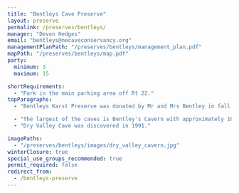 ```yaml
---
title: "Bentleys Cave Preserve"
layout: preserve
permalink: /preserves/bentleys/
manager: "Devon Hedges"
email: "bentleys@necaveconservancy.org"
managementPlanPath: "/preserves/bentleys/management_plan.pdf"
mapPath: "/preserves/bentleys/map.pdf"
party:
  minimum: 3
  maximum: 15

shortRequirements:
  - "Park in the main parking area off Rt 22."
topParagraphs:
  - "Bentleys Karst Preserve was donated by Mr and Mrs Bentley in fall of 2009. The preserve is situated on top of a hill in Berlin, NY and consists of about 5 acres."

  - "The largest of the caves is Bentley's Cavern with approximately 1000 feet of passage. The entrance to the cave is in the edge of a small cliff, and opens into a large passageway with a tall ceiling. The passageway terminates into a low crawl where a stream enters the cave."
  - "Dry Valley Cave was discovered in 1991."

imagePaths:
  - "/preserves/bentleys/images/dry_valley_cavern.jpg"
winterClosure: true
special_use_groups_recommended: true
permit_required: false
redirect_from:
  - /bentleys-preserve
---
```

